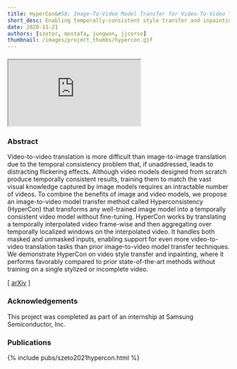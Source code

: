```yaml
---
title: HyperCon&#58; Image-To-Video Model Transfer for Video-To-Video Translation Tasks
short_desc: Enabling temporally-consistent style transfer and inpainting via interpolation and aggregation.
date: 2020-11-21
authors: [szetor, mostafa, jungwon, jjcorso]
thumbnail: /images/project_thumbs/hypercon.gif
---
```


<div class="row" style="margin: 20px 0px">
	<div class="col-xs-12 col-sm-10 col-sm-offset-1">
		<div class="embed-responsive embed-responsive-16by9">
		  <iframe class="embed-responsive-item" src="https://www.youtube.com/embed/FvHAPShgtNI" allowfullscreen></iframe>
		</div>
	</div>
</div>

### Abstract

Video-to-video translation is more difficult than image-to-image translation due to the temporal consistency problem that, if unaddressed, leads to distracting flickering effects. Although video models designed from scratch produce temporally consistent results, training them to match the vast visual knowledge captured by image models requires an intractable number of videos. To combine the benefits of image and video models, we propose an image-to-video model transfer method called Hyperconsistency (HyperCon) that transforms any well-trained image model into a temporally consistent video model without fine-tuning. HyperCon works by translating a temporally interpolated video frame-wise and then aggregating over temporally localized windows on the interpolated video. It handles both masked and unmasked inputs, enabling support for even more video-to-video translation tasks than prior image-to-video model transfer techniques. We demonstrate HyperCon on video style transfer and inpainting, where it performs favorably compared to prior state-of-the-art methods without training on a single stylized or incomplete video.

[ [arXiv][arXiv] ]

[arXiv]: https://arxiv.org/abs/1912.04950

### Acknowledgements

This project was completed as part of an internship at Samsung Semiconductor, Inc.

### Publications

{% include pubs/szeto2021hypercon.html %}
